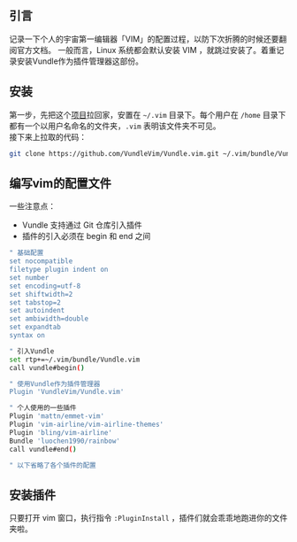 ## 引言
记录一下个人的宇宙第一编辑器「VIM」的配置过程，以防下次折腾的时候还要翻阅官方文档。
一般而言，Linux 系统都会默认安装 VIM ，就跳过安装了。着重记录安装Vundle作为插件管理器这部份。

<!-- more -->

## 安装
第一步，先把这个[项目](https://github.com/VundleVim/Vundle.vim.git)拉回家，安置在 `~/.vim` 目录下。每个用户在 `/home` 目录下都有一个以用户名命名的文件夹，`.vim` 表明该文件夹不可见。  
接下来上拉取的代码：

```bash
git clone https://github.com/VundleVim/Vundle.vim.git ~/.vim/bundle/Vundle.vim
```

## 编写vim的配置文件
一些注意点：
* Vundle 支持通过 Git 仓库引入插件
* 插件的引入必须在 begin 和 end 之间

```bash
" 基础配置
set nocompatible
filetype plugin indent on
set number
set encoding=utf-8
set shiftwidth=2
set tabstop=2
set autoindent
set ambiwidth=double
set expandtab
syntax on

" 引入Vundle
set rtp+=~/.vim/bundle/Vundle.vim
call vundle#begin()

" 使用Vundle作为插件管理器
Plugin 'VundleVim/Vundle.vim'

" 个人使用的一些插件
Plugin 'mattn/emmet-vim'
Plugin 'vim-airline/vim-airline-themes'
Plugin 'bling/vim-airline'
Bundle 'luochen1990/rainbow'
call vundle#end()

" 以下省略了各个插件的配置
```
## 安装插件
只要打开 vim 窗口，执行指令 `:PluginInstall` ，插件们就会乖乖地跑进你的文件夹啦。

